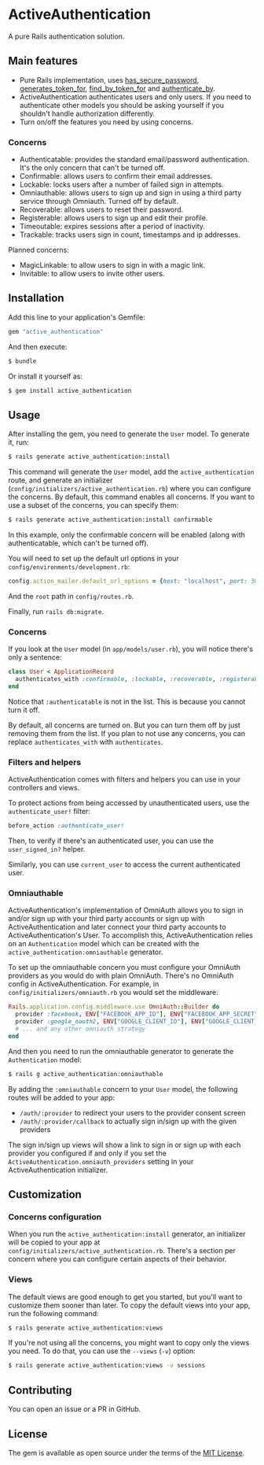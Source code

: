 # ActiveAuthentication

A pure Rails authentication solution.

## Main features

* Pure Rails implementation, uses [has_secure_password](https://api.rubyonrails.org/classes/ActiveModel/SecurePassword/ClassMethods.html#method-i-has_secure_password), [generates_token_for](https://api.rubyonrails.org/classes/ActiveRecord/TokenFor/ClassMethods.html#method-i-generates_token_for), [find_by_token_for](https://api.rubyonrails.org/classes/ActiveRecord/TokenFor/ClassMethods.html#method-i-find_by_token_for) and [authenticate_by](https://api.rubyonrails.org/classes/ActiveRecord/SecurePassword/ClassMethods.html#method-i-authenticate_by).
* ActiveAuthentication authenticates users and only users. If you need to authenticate other models you should be asking yourself if you shouldn't handle authorization differently.
* Turn on/off the features you need by using concerns.

### Concerns

* Authenticatable: provides the standard email/password authentication. It's the only concern that can't be turned off.
* Confirmable: allows users to confirm their email addresses.
* Lockable: locks users after a number of failed sign in attempts.
* Omniauthable: allows users to sign up and sign in using a third party service through Omniauth. Turned off by default.
* Recoverable: allows users to reset their password.
* Registerable: allows users to sign up and edit their profile.
* Timeoutable: expires sessions after a period of inactivity.
* Trackable: tracks users sign in count, timestamps and ip addresses.

Planned concerns:

* MagicLinkable: to allow users to sign in with a magic link.
* Invitable: to allow users to invite other users.

## Installation

Add this line to your application's Gemfile:

```ruby
gem "active_authentication"
```

And then execute:

```bash
$ bundle
```

Or install it yourself as:

```bash
$ gem install active_authentication
```

## Usage

After installing the gem, you need to generate the `User` model. To generate it, run:

```bash
$ rails generate active_authentication:install
```

This command will generate the `User` model, add the `active_authentication` route, and generate an initializer (`config/initializers/active_authentication.rb`) where you can configure the concerns. By default, this command enables all concerns. If you want to use a subset of the concerns, you can specify them:

```bash
$ rails generate active_authentication:install confirmable
```

In this example, only the confirmable concern will be enabled (along with authenticatable, which can't be turned off).

You will need to set up the default url options in your `config/environments/development.rb`:

```ruby
config.action_mailer.default_url_options = {host: "localhost", port: 3000}
```

And the `root` path in `config/routes.rb`.

Finally, run `rails db:migrate`.

### Concerns

If you look at the `User` model (in `app/models/user.rb`), you will notice there's only a sentence:

```ruby
class User < ApplicationRecord
  authenticates_with :confirmable, :lockable, :recoverable, :registerable, :timeoutable, :trackable
end
```

Notice that `:authenticatable` is not in the list. This is because you cannot turn it off.

By default, all concerns are turned on. But you can turn them off by just removing them from the list. If you plan to not use any concerns, you can replace `authenticates_with` with `authenticates`.

### Filters and helpers

ActiveAuthentication comes with filters and helpers you can use in your controllers and views.

To protect actions from being accessed by unauthenticated users, use the `authenticate_user!` filter:

```ruby
before_action :authenticate_user!
```

Then, to verify if there's an authenticated user, you can use the `user_signed_in?` helper.

Similarly, you can use `current_user` to access the current authenticated user.

### Omniauthable

ActiveAuthentication's implementation of OmniAuth allows you to sign in and/or sign up with your third party accounts or sign up with ActiveAuthentication and later connect your third party accounts to ActiveAuthentication's User. To accomplish this, ActiveAuthentication relies on an `Authentication` model which can be created with the `active_authentication:omniauthable` generator.

To set up the omniauthable concern you must configure your OmniAuth providers as you would do with plain OmniAuth. There's no OmniAuth config in ActiveAuthentication. For example, in `config/initializers/omniauth.rb` you would set the middleware:

```ruby
Rails.application.config.middleware.use OmniAuth::Builder do
  provider :facebook, ENV["FACEBOOK_APP_ID"], ENV["FACEBOOK_APP_SECRET"]
  provider :google_oauth2, ENV["GOOGLE_CLIENT_ID"], ENV["GOOGLE_CLIENT_SECRET"]
  # ... and any other omniauth strategy
end
```

And then you need to run the omniauthable generator to generate the `Authentication` model:

```bash
$ rails g active_authentication:omniauthable
```

By adding the `:omniauthable` concern to your `User` model, the following routes will be added to your app:

* `/auth/:provider` to redirect your users to the provider consent screen
* `/auth/:provider/callback` to actually sign in/sign up with the given providers

The sign in/sign up views will show a link to sign in or sign up with each provider you configured if and only if you set the `ActiveAuthentication.omniauth_providers` setting in your ActiveAuthentication initializer.

## Customization

### Concerns configuration

When you run the `active_authentication:install` generator, an initializer will be copied to your app at `config/initializers/active_authentication.rb`. There's a section per concern where you can configure certain aspects of their behavior.

### Views

The default views are good enough to get you started, but you'll want to customize them sooner than later. To copy the default views into your app, run the following command:

```bash
$ rails generate active_authentication:views
```

If you're not using all the concerns, you might want to copy only the views you need. To do that, you can use the `--views` (`-v`) option:

```bash
$ rails generate active_authentication:views -v sessions
```

## Contributing

You can open an issue or a PR in GitHub.

## License

The gem is available as open source under the terms of the [MIT License](https://opensource.org/licenses/MIT).
